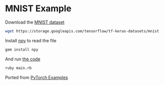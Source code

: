 # MNIST Example

Download the [MNIST dataset](https://storage.googleapis.com/tensorflow/tf-keras-datasets/mnist.npz)

```sh
wget https://storage.googleapis.com/tensorflow/tf-keras-datasets/mnist.npz
```

Install [npy](https://github.com/ankane/npy) to read the file

```sh
gem install npy
```

And run [the code](main.rb)

```sh
ruby main.rb
```

Ported from [PyTorch Examples](https://github.com/pytorch/examples/blob/master/mnist/main.py)

